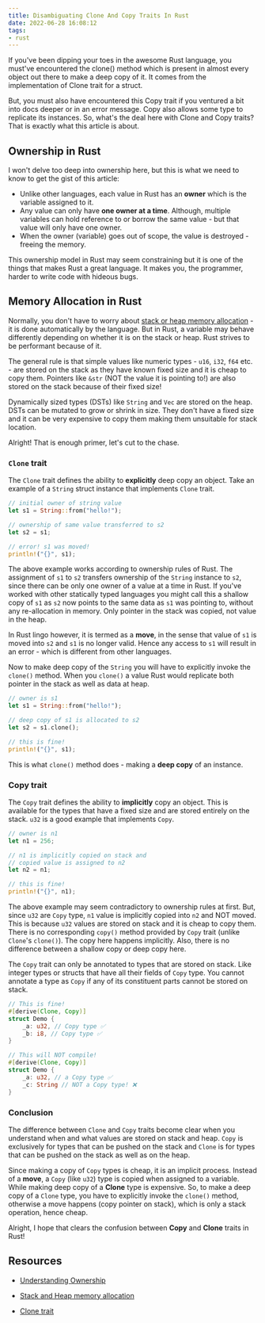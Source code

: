 ```yaml
---
title: Disambiguating Clone And Copy Traits In Rust
date: 2022-06-28 16:08:12
tags:
- rust
---
```



If you've been dipping your toes in the awesome Rust language, you must've encountered the clone() method which is present in almost every object out there to make a  deep copy of it. It comes from the implementation of Clone trait for a struct.

But, you must also have encountered this Copy trait if you ventured a bit into docs deeper or in an error message. Copy also allows some type to replicate its instances. So, what's the deal here with Clone and Copy traits? That is exactly what this article is about.

## Ownership in Rust

I won't delve too deep into ownership here, but this is what we need to know to get the gist of this article:

- Unlike other languages, each value in Rust has an **owner** which is the variable assigned to it.
- Any value can only have **one owner at a time**. Although, multiple variables can hold reference to or borrow the same value - but that value will only have one owner.
- When the owner (variable) goes out of scope, the value is destroyed - freeing the memory.

This ownership model in Rust may seem constraining but it is one of the things that makes Rust a great language. It makes you, the programmer, harder to write code with hideous bugs.

## Memory Allocation in Rust

Normally, you don't have to worry about [stack or heap memory allocation](https://www.geeksforgeeks.org/stack-vs-heap-memory-allocation/) - it is done automatically by the language. But in Rust, a variable may behave differently depending on whether it is on the stack or heap. Rust strives to be performant because of it. 

The general rule is that simple values like numeric types - `u16`, `i32`, `f64` etc. - are stored on the stack as they have known fixed size and it is cheap to copy them. Pointers like `&str` (NOT the value it is pointing to!) are also stored on the stack because of their fixed size!

Dynamically sized types (DSTs) like `String` and `Vec` are stored on the heap. DSTs can be mutated to grow or shrink in size. They don't have a fixed size and it can be very expensive to copy them making them unsuitable for stack location.

Alright! That is enough primer, let's cut to the chase.

### `Clone` trait
The `Clone` trait defines the ability to **explicitly** deep copy an object. Take an example of a `String` struct instance that implements `Clone` trait. 

```rust
// initial owner of string value
let s1 = String::from("hello!");

// ownership of same value transferred to s2
let s2 = s1; 

// error! s1 was moved!
println!("{}", s1); 
```
The above example works according to ownership rules of Rust. The assignment of `s1` to `s2` transfers ownership of the `String` instance to `s2`, since there can be only one owner of a value at a time in Rust. If you've worked with other statically typed languages you might call this a shallow copy of `s1` as `s2` now points to the same data as `s1` was pointing to, without any re-allocation in memory. Only pointer in the stack was copied, not value in the heap.

In Rust lingo however, it is termed as a **move**, in the sense that value of `s1` is moved into `s2` and `s1` is no longer valid. Hence any access to `s1` will result in an error - which is different from other languages.

Now to make deep copy of the `String` you will have to explicitly invoke the `clone()` method. When you `clone()` a value Rust would replicate both pointer in the stack as well as data at heap.

```rust
// owner is s1
let s1 = String::from("hello!"); 

// deep copy of s1 is allocated to s2
let s2 = s1.clone(); 

// this is fine!
println!("{}", s1);
```
This is what `clone()` method does - making a **deep copy** of an instance.

### Copy trait
The `Copy` trait defines the ability to **implicitly** copy an object. This is available for the types that have a fixed size and are stored entirely on the stack. `u32` is a good  example that implements `Copy`.

```rust
// owner is n1
let n1 = 256;

// n1 is implicitly copied on stack and 
// copied value is assigned to n2 
let n2 = n1; 

// this is fine!
println!("{}", n1); 
```

The above example may seem contradictory to ownership rules at first. But, since `u32` are `Copy` type, `n1` value is implicitly copied into `n2` and NOT moved. This is because `u32` values are stored on stack and it is cheap to copy them. There is no corresponding `copy()` method provided by `Copy` trait (unlike `Clone`'s `clone()`). The copy here happens implicitly. Also, there is no difference between a shallow copy or deep copy here. 

The `Copy` trait can only be annotated to types that are stored on stack. Like integer types or structs that have all their fields of `Copy` type. You cannot annotate a type as `Copy` if any of its constituent parts cannot be stored on stack.

```rust
// This is fine!
#[derive(Clone, Copy)]
struct Demo {
    _a: u32, // Copy type ✅
    _b: i8, // Copy type ✅
}

// This will NOT compile!
#[derive(Clone, Copy)]
struct Demo {
    _a: u32, // a Copy type ✅
    _c: String // NOT a Copy type! ❌
}
```

### Conclusion
The difference between `Clone` and `Copy` traits become clear when you understand when and what values are stored on stack and heap. `Copy` is exclusively for types that can be pushed on the stack and `Clone` is for types that can be pushed on the stack as well as on the heap. 

Since making a copy of `Copy` types is cheap, it is an implicit process. Instead of a **move**, a `Copy` (like `u32`) type is copied when assigned to a variable. While making deep copy of a **Clone** type is expensive. So, to make a deep copy of a `Clone` type, you have to explicitly invoke the `clone()` method, otherwise a move happens (copy pointer on stack), which is only a stack operation, hence cheap.

Alright, I hope that clears the confusion between **Copy** and **Clone** traits in Rust!

## Resources
- [Understanding Ownership](https://doc.rust-lang.org/book/ch04-01-what-is-ownership.html)
- [Stack and Heap memory allocation](https://www.geeksforgeeks.org/stack-vs-heap-memory-allocation/)

- [Clone trait](https://doc.rust-lang.org/core/clone/trait.Clone.html)